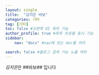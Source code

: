 ```yaml
---
layout: single
title:  "김지은 바보"
categories: 기타
tag: [기타]
toc: false #오른쪽 UI 목차 기능
author_profile: true #좌측 프로필 표시 기능
sidebar:
    nav: "docs" #nav에 있는 doc를 의미

search: false #블로그 검색 기능 노출 여부
---
```


*김지은*은 ##바보## 입니다

